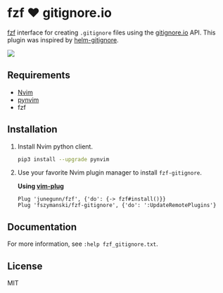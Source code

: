 # fzf :heart: gitignore.io

[fzf](https://github.com/junegunn/fzf) interface for creating `.gitignore` files using the [gitignore.io](https://www.gitignore.io/) API.
This plugin was inspired by [helm-gitignore](https://github.com/jupl/helm-gitignore).

![](https://user-images.githubusercontent.com/25827968/42945393-96c662da-8b68-11e8-8279-5bcd2e956ca9.png)

## Requirements

* [Nvim](https://neovim.io/)
* [pynvim](https://github.com/neovim/pynvim)
* fzf

## Installation

1. Install Nvim python client.

    ```sh
    pip3 install --upgrade pynvim
    ```

2. Use your favorite Nvim plugin manager to install `fzf-gitignore`.

    **Using [vim-plug](https://github.com/junegunn/vim-plug)**

    ```vim
    Plug 'junegunn/fzf', {'do': {-> fzf#install()}}
    Plug 'fszymanski/fzf-gitignore', {'do': ':UpdateRemotePlugins'}
    ```

## Documentation

For more information, see `:help fzf_gitignore.txt`.

## License

MIT
